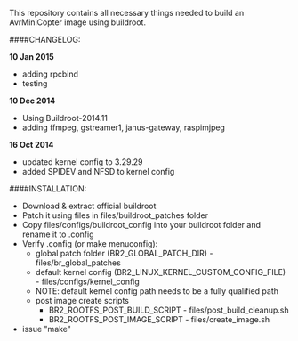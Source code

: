 This repository contains all necessary things needed to build an AvrMiniCopter image using buildroot.

####CHANGELOG:

**10 Jan 2015**
- adding rpcbind
- testing

**10 Dec 2014**
- Using Buildroot-2014.11
- adding ffmpeg, gstreamer1, janus-gateway, raspimjpeg

**16 Oct 2014**
- updated kernel config to 3.29.29
- added SPIDEV and NFSD to kernel config


####INSTALLATION:
- Download & extract official buildroot 
- Patch it using files in files/buildroot_patches folder
- Copy files/configs/buildroot_config into your buildroot folder and rename it to .config
- Verify .config (or make menuconfig):
	- global patch folder (BR2_GLOBAL_PATCH_DIR) - files/br_global_patches
	- default kernel config (BR2_LINUX_KERNEL_CUSTOM_CONFIG_FILE) - files/configs/kernel_config
	- NOTE: default kernel config path needs to be a fully qualified path
	- post image create scripts
		- BR2_ROOTFS_POST_BUILD_SCRIPT - files/post_build_cleanup.sh
		- BR2_ROOTFS_POST_IMAGE_SCRIPT - files/create_image.sh
- issue "make"
